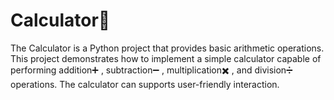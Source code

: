 # Calculator🔢
The Calculator is a Python project that provides basic arithmetic operations. This project demonstrates how to implement a simple calculator capable of performing addition➕ , subtraction➖ , multiplication✖️ , and division➗ operations. The calculator can supports user-friendly interaction.
